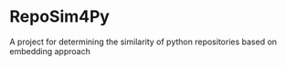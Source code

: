 # RepoSim4Py
A project for determining the similarity of python repositories based on embedding approach